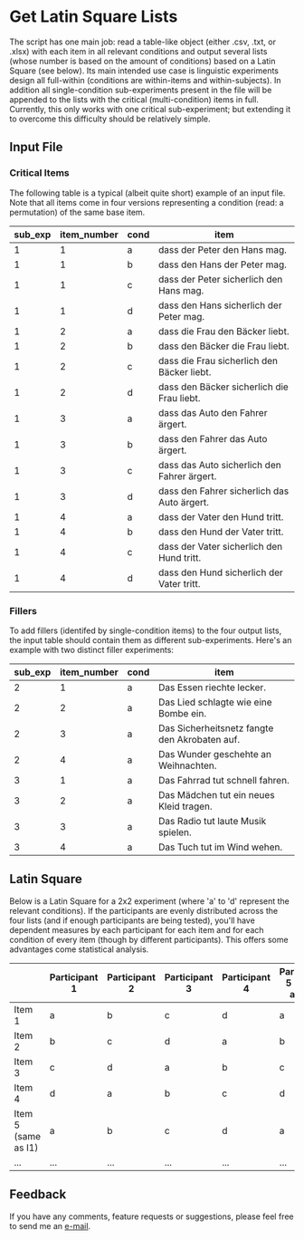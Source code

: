 # Get Latin Square Lists

The script has one main job: read a table-like object (either .csv, .txt, or .xlsx) with each item in all relevant conditions and output several lists (whose number is based on the amount of conditions) based on a Latin Square (see below). Its main intended use case is linguistic experiments design all full-within (conditions are within-items and within-subjects). In addition all single-condition sub-experiments present in the file will be appended to the lists with the critical (multi-condition) items in full. Currently, this only works with one critical sub-experiment; but extending it to overcome this difficulty should be relatively simple.

## Input File

### Critical Items

The following table is a typical (albeit quite short) example of an input file. Note that all items come in four versions representing a condition (read: a permutation) of the same base item. 

| sub_exp | item_number | cond | item                                        |
| ------- | ----------- | ---- | ------------------------------------------- |
| 1       | 1           | a    | dass der Peter den Hans mag.                |
| 1       | 1           | b    | dass den Hans der Peter mag.                |
| 1       | 1           | c    | dass der Peter sicherlich den Hans mag.     |
| 1       | 1           | d    | dass den Hans sicherlich der Peter mag.     |
| 1       | 2           | a    | dass die Frau den Bäcker liebt.             |
| 1       | 2           | b    | dass den Bäcker die Frau liebt.             |
| 1       | 2           | c    | dass die Frau sicherlich den Bäcker liebt.  |
| 1       | 2           | d    | dass den Bäcker sicherlich die Frau liebt.  |
| 1       | 3           | a    | dass das Auto den Fahrer ärgert.            |
| 1       | 3           | b    | dass den Fahrer das Auto ärgert.            |
| 1       | 3           | c    | dass das Auto sicherlich den Fahrer ärgert. |
| 1       | 3           | d    | dass den Fahrer sicherlich das Auto ärgert. |
| 1       | 4           | a    | dass der Vater den Hund tritt.              |
| 1       | 4           | b    | dass den Hund der Vater tritt.              |
| 1       | 4           | c    | dass der Vater sicherlich den Hund tritt.   |
| 1       | 4           | d    | dass den Hund sicherlich der Vater tritt.   |

### Fillers

To add fillers (identifed by single-condition items) to the four output lists, the input table should contain them as different sub-experiments. Here's an example with two distinct filler experiments: 

| sub_exp | item_number | cond | item                                          |
| ------- | ----------- | ---- | --------------------------------------------- |
| 2       | 1           | a    | Das Essen riechte lecker.                     |
| 2       | 2           | a    | Das Lied schlagte wie eine Bombe ein.         |
| 2       | 3           | a    | Das Sicherheitsnetz fangte den Akrobaten auf. |
| 2       | 4           | a    | Das Wunder geschehte an Weihnachten.          |
| 3       | 1           | a    | Das Fahrrad tut schnell fahren.               |
| 3       | 2           | a    | Das Mädchen tut ein neues Kleid tragen.       |
| 3       | 3           | a    | Das Radio tut laute Musik spielen.            |
| 3       | 4           | a    | Das Tuch tut im Wind wehen.                   |

## Latin Square

Below is a Latin Square for a 2x2 experiment (where 'a' to 'd' represent the relevant conditions). If the participants are evenly distributed across the four lists (and if enough participants are being tested), you'll have dependent measures by each participant for each item and for each condition of every item (though by different participants). This offers some advantages come statistical analysis. 

|                     | Participant 1 | Participant 2 | Participant 3 | Participant 4 | Participant 5 (same as P1) | ... |
| ------------------- | ------------- | ------------- | ------------- | ------------- | -------------------------- | --- |
| Item 1              | a             | b             | c             | d             | a                          | ... |
| Item 2              | b             | c             | d             | a             | b                          | ... |
| Item 3              | c             | d             | a             | b             | c                          | ... |
| Item 4              | d             | a             | b             | c             | d                          | ... |
| Item 5 (same as I1) | a             | b             | c             | d             | a                          | ... |
| ...                 | ...           | ...           | ...           | ...           | ...                        | ... |

## Feedback

If you have any comments, feature requests or suggestions, please feel free to send me an [e-mail](mailto:maik.thalmann@gmail.com?subject=[GitHub]%20PyExp).